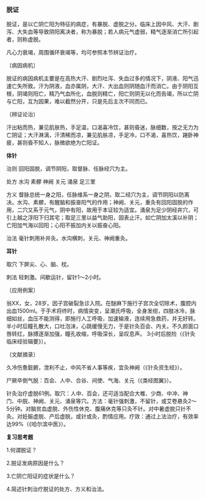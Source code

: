 ###  脱证 

脱证，是以亡阴亡阳为特征的病症，有暴脱、虚脱之分。临床上因中风、大汗、剧泻、大失血等导致阴阳离决者，称为暴脱；若人病元气虚弱，精气逐渐消亡所引起者，则称虚脱。

 凡心力衰竭，周围循环衰竭等，均可参照本节辨证治疗。 

〔病因病机〕 

脱证的病因病机主要是在高热大汗、剧烈吐泻、失血过多的情况下，阴液、阳气迅速亡失所致。汗为阴液，血亦属阴，大汗、大出血则阴随血汗而消亡。由于阴阳互根，阴竭则阳亡，精乃气血所化，血脱则精亡，阳亡则阴无以化而告竭，所以亡阴与亡阳，互为因果，难以截然分开，只是先后主次不同而已。

〔辨证论治〕

汗出粘而热，兼见肌肤热，手足温，口渴喜冷饮，甚则昏迷，脉细数，按之无力为亡阴证；大汗淋漓，汗清稀而凉，兼见肌肤凉，手足冷，口不渴，喜热饮，踡卧神疲，甚则昏不知人，脉微欲绝为亡阳证。

 **体针**

治则  回阳固脱，调节阴阳，取督脉、任脉经穴为主。

处方  水沟  素髎  神阙  关元  涌泉  足三里

方义  督脉总统一身之阳，任脉维系一身之阴，取二经穴为主，调节阴阳以防离决。水沟、素髎，有醒脑和振奋阳气的作用；神阙、关元，重灸有回阳固脱的作用，二穴又系于元气，阴中有阳，故用于本证较为适宜。涌泉为足少阴经井穴，可引上越之浮阳下归其宅；取足三里以益气助阳，固表止汗。如亡阴加太溪以补阴；亡阳加气海以回阳；心阳不振加内关以振奋心阳。 

治法  毫针刺用补并灸。水沟横刺，关元、神阙重灸。

**耳针** 

取穴  下屏尖、心、脑、枕。 

刺法  轻刺激。间歇运针，留针1〜2小时。 

〔应用例案〕  

翁XX，女，28岁。因子宫破裂急诊入院。在醚麻下施行子宫次全切除术，腹腔内出血1500ml。于手术将终时，病情突变，呈潮氏呼吸，全身发绀，四肢冰冷，脉细如丝，血压不能测得，即施行人工呼吸，加速输液，连续用急救药，并无好转。半小时后瞳孔散大，口吐泡沫，心跳缓慢无力，于是针灸百会、内关。不久颜面口唇转红，脉搏逐渐加强，瞳孔收缩，呼吸深长，呈叹息声。  3小时后脱险（《针灸临床经验辑要》）。

〔文献摘录〕

久冷伤惫脏腑，泄利不止，中风不省人事等疾，宜灸神阙（《针灸资生经》）。

尸厥卒倒气脱：百会、人中、合谷、间使、气海、关元（《类经图翼》）。 

针灸治疗虚脱61例。取穴：人中、百会，还可适当配合大椎、少商、中冲、神门、中脘、神阙、关元、涌泉等穴。方法：毫针强刺激，不留针，或艾卷悬灸2～5分钟。对脑贫血虚脱、外伤性休克、腹痛休克等只灸不针。对中暑虚脱只针不灸。对妊娠虚脱、产后虚脱，或针或灸，酌情应用。疗效：通过上法治疗，有效率达99%（《哈尔滨中医》）。

**复习思考题**

1.何谓脱证？ 

2.脱证发病原因是什么？ 

3.亡阴亡阳证的症状是什么？ 

4.简述针刺治疗脱证的处方、方义和治法。 

